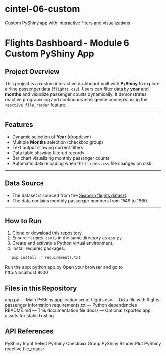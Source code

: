 # cintel-06-custom
Custom PyShiny app with interactive filters and visualizations
# Flights Dashboard - Module 6 Custom PyShiny App

## Project Overview

This project is a custom interactive dashboard built with **PyShiny** to explore airline passenger data (`flights.csv`). Users can filter data by **year** and **months** and visualize passenger counts dynamically. It demonstrates reactive programming and continuous intelligence concepts using the `reactive.file_reader` feature.

---

## Features

- Dynamic selection of **Year** (dropdown)
- Multiple **Months** selection (checkbox group)
- Text output showing current filters
- Data table showing filtered records
- Bar chart visualizing monthly passenger counts
- Automatic data reloading when the `flights.csv` file changes on disk

---

## Data Source

- The dataset is sourced from the [Seaborn flights dataset](https://github.com/mwaskom/seaborn-data/blob/master/flights.csv).
- The data contains monthly passenger numbers from 1949 to 1960.

---

## How to Run

1. Clone or download this repository.
2. Ensure `flights.csv` is in the same directory as `app.py`.
3. Create and activate a Python virtual environment.
4. Install required packages:

```bash
   pip install -r requirements.txt
```
Run the app:
python app.py
Open your browser and go to http://localhost:8000

## Files in this Repository

app.py — Main PyShiny application script
flights.csv — Data file with flights passenger information
requirements.txt — Python dependencies
README.md — This documentation file
docs/ — Optional exported app assets for static hosting



## API References

PyShiny Input Select
PyShiny Checkbox Group
PyShiny Render Plot
PyShiny reactive.file_reader

